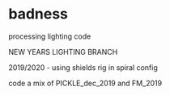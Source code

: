# badness
processing lighting code

NEW YEARS LIGHTING BRANCH 

2019/2020 - using shields rig in spiral config

code a mix of PICKLE_dec_2019 and FM_2019
